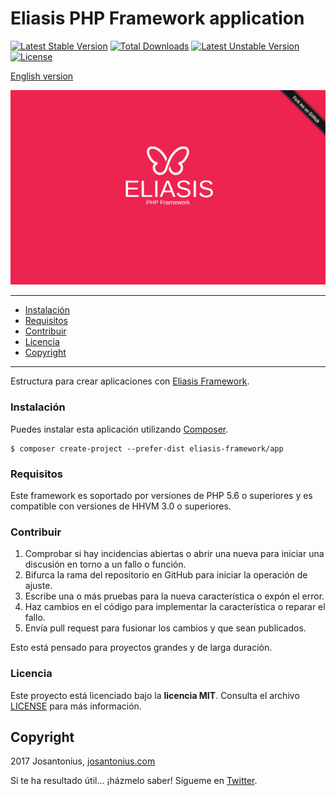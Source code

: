 # Eliasis PHP Framework application

[![Latest Stable Version](https://poser.pugx.org/eliasis-framework/app/v/stable)](https://packagist.org/packages/eliasis-framework/app) [![Total Downloads](https://poser.pugx.org/eliasis-framework/app/downloads)](https://packagist.org/packages/eliasis-framework/app) [![Latest Unstable Version](https://poser.pugx.org/eliasis-framework/app/v/unstable)](https://packagist.org/packages/eliasis-framework/app) [![License](https://poser.pugx.org/eliasis-framework/app/license)](https://packagist.org/packages/eliasis-framework/app)

[English version](README-ES.md)

![image](https://github.com/Eliasis-Framework/Eliasis/blob/master/resources/eliasis-php-framework.png)

---

- [Instalación](#instalación)
- [Requisitos](#requisitos)
- [Contribuir](#contribuir)
- [Licencia](#licencia)
- [Copyright](#copyright)

---
Estructura para crear aplicaciones con [Eliasis Framework](https://github.com/Eliasis-Framework/Eliasis).

### Instalación 

Puedes instalar esta aplicación utilizando [Composer](http://getcomposer.org/download/).

    $ composer create-project --prefer-dist eliasis-framework/app

### Requisitos

Este framework es soportado por versiones de PHP 5.6 o superiores y es compatible con versiones de HHVM 3.0 o superiores.

### Contribuir
1. Comprobar si hay incidencias abiertas o abrir una nueva para iniciar una discusión en torno a un fallo o función.
1. Bifurca la rama del repositorio en GitHub para iniciar la operación de ajuste.
1. Escribe una o más pruebas para la nueva característica o expón el error.
1. Haz cambios en el código para implementar la característica o reparar el fallo.
1. Envía pull request para fusionar los cambios y que sean publicados.

Esto está pensado para proyectos grandes y de larga duración.

### Licencia

Este proyecto está licenciado bajo la **licencia MIT**. Consulta el archivo [LICENSE](LICENSE) para más información.

## Copyright

2017 Josantonius, [josantonius.com](https://josantonius.com/)

Si te ha resultado útil... ¡házmelo saber! Sígueme en [Twitter](https://twitter.com/Josantonius).
